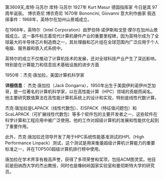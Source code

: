 第3609天,库特·马苏尔
库特·马苏尔 1927年
Kurt Masur 德国指挥家
今日是其 97 周年诞辰。
博农奇尼
博农奇尼 1670年
Bononcini, Giovanni 意大利作曲家
我选择事件：1968年，英特尔在加州山景城成立。

在1968年，英特尔（Intel Corporation）由罗伯特·诺伊斯和戈登·摩尔在加州山景城成立。这一事件标志着现代计算机硬件产业的重要里程碑，因为英特尔成为了全球最大的半导体芯片制造商之一，其处理器和芯片组在全球范围内广泛应用于个人电脑、服务器和嵌入式系统中。

英特尔的成立不仅推动了计算机技术的发展，还对全球科技产业产生了深远影响，特别是在计算能力和信息技术基础设施的进步方面

1950年：杰克·唐加拉，美国计算机科学家

**详细信息**：
杰克·唐加拉（Jack Dongarra），1950年出生于美国伊利诺伊州芝加哥，是一位著名的计算机科学家，以在高性能计算（HPC）领域的贡献而闻名。他主要研究数值算法在高性能计算机系统上的设计和实现，特别是线性代数计算。

杰克·唐加拉是LAPACK（线性代数包）、EISPACK（特征值问题包）和ScaLAPACK（可扩展线性代数包）等多个软件包的主要开发者之一，这些软件在科学计算和工程应用中被广泛使用。他的工作对超级计算机的发展和性能优化起到了重要作用。

此外，杰克·唐加拉还领导开发了用于HPC系统性能基准测试的HPL（High Performance Linpack）测试，这个测试是用来衡量超级计算机计算能力的重要标准之一，并在TOP500超级计算机排行榜中使用。

唐加拉在学术界享有极高声誉，获得了多项荣誉和奖项，包括ACM图灵奖。他目前是田纳西大学的杰出教授，同时也是橡树岭国家实验室和曼彻斯特大学的研究员。
